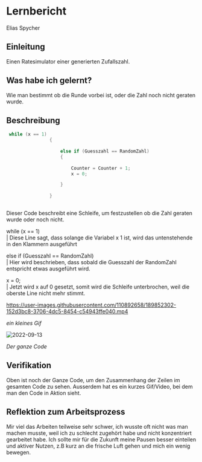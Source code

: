 # Lernbericht

Elias Spycher

## Einleitung

Einen Ratesimulator einer generierten Zufallszahl.

## Was habe ich gelernt?

Wie man bestimmt ob die Runde vorbei ist, oder die Zahl noch nicht geraten wurde.

## Beschreibung

```C#                                                    
 while (x == 1)                                                  
                {
              
                    else if (Guesszahl == RandomZahl)
                    {
   
                        Counter = Counter + 1;
                        x = 0;

                    }
                    
                }  
                
```                                                         


Dieser Code beschreibt eine Schleife, um festzustellen ob die Zahl geraten wurde oder noch nicht. 



while (x == 1)   
                          | Diese Line sagt, dass solange die Variabel x 1 ist, 
                           wird das untenstehende in den Klammern ausgeführt
  
else if (Guesszahl == RandomZahl)          
                          | Hier wird beschrieben, dass sobald die Guesszahl der RandomZahl 
                           entspricht etwas ausgeführt wird.
  
x = 0;                            
                          | Jetzt wird x auf 0 gesetzt, somit wird die Schleife unterbrochen, 
                           weil die oberste Line nicht mehr stimmt.




https://user-images.githubusercontent.com/110892658/189852302-152d3bc8-3706-4dc5-8454-c54943ffe040.mp4


*ein kleines Gif*                                                      




![2022-09-13](https://user-images.githubusercontent.com/110892658/189839376-084ae68d-7495-4cd0-8c78-7438f136fe99.png)


*Der ganze Code*
      
      
      
      
      
      
## Verifikation

Oben ist noch der Ganze Code, um den Zusammenhang der Zeilen im gesamten Code zu sehen. 
Ausserdem hat es ein kurzes Gif/Video, bei dem man den Code in Aktion sieht.


## Reflektion zum Arbeitsprozess

Mir viel das Arbeiten teilweise sehr schwer, ich wusste oft nicht was man machen musste, weil ich zu schlecht zugehört habe und nicht konzentriert gearbeitet habe. Ich sollte mir für die Zukunft meine Pausen besser einteilen und aktiver Nutzen, z.B kurz an die frische Luft gehen und mich ein wenig bewegen.






